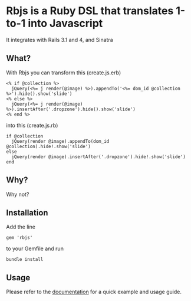 # Rbjs is a Ruby DSL that translates 1-to-1 into Javascript

It integrates with Rails 3.1 and 4, and Sinatra

## What?

With Rbjs you can transform this (create.js.erb)

    <% if @collection %>
      jQuery(<%= j render(@image) %>).appendTo('<%= dom_id @collection %>').hide().show('slide')    
    <% else %>
      jQuery(<%= j render(@image) %>).insertAfter('.dropzone').hide().show('slide')
    <% end %>

into this (create.js.rb)

    if @collection
      jQuery(render @image).appendTo(dom_id @collection).hide!.show('slide')    
    else
      jQuery(render @image).insertAfter('.dropzone').hide!.show('slide')
    end

## Why?

Why not?

## Installation

Add the line

    gem 'rbjs'
    
to your Gemfile and run

    bundle install
    
## Usage

Please refer to the [documentation](http://buhrmi.github.com/rbjs) for a quick example and usage guide.
